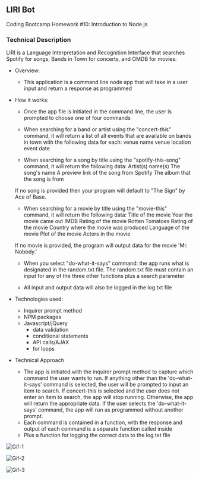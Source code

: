 ## LIRI Bot 
Coding Bootcamp Homework #10: Introduction to Node.js


### Technical Description

LIRI is a Language Interpretation and Recognition Interface that searches Spotify for songs, Bands in Town for concerts, and OMDB for movies.

* Overview:
    - This application is a command line node app that will take in a user input and return a response as programmed

* How it works:
    - Once the app file is initiated in the command line, the user is prompted to choose one of four commands

    - When searching for a band or artist using the "concert-this" command, 
    it will return a list of all events that are available on bands in town with the following data for each:
        venue name
        venue location
        event date

    - When searching for a song by title using the "spotify-this-song" command, 
    it will return the following data:
        Artist(s) name(s)
        The song's name
        A preview link of the song from Spotify
        The album that the song is from

    If no song is provided then your program will default to "The Sign" by Ace of Base.

    - When searching for a movie by title using the "movie-this" command, 
    it will return the following data:
        Title of the movie
        Year the movie came out
        IMDB Rating of the movie
        Rotten Tomatoes Rating of the movie
        Country where the movie was produced
        Language of the movie
        Plot of the movie
        Actors in the movie

    If no movie is provided, the program will output data for the movie 'Mr. Nobody.'

    - When you select "do-what-it-says" command: the app runs  what is designated in the random.txt file. The random.txt file must contain an input for any of the three other functions plus a search parameter


    - All input and output data will also be logged in the log.txt file


* Technologies used:
    - Inquirer prompt method
    - NPM packages
    -  Javascript/jQuery 
        - data validation
        - conditional statements
        - API calls/AJAX
        - for loops


* Technical Approach

    - The app is initiated with the inquirer prompt method to capture which command the user wants to run. If anything other than the 'do-what-it-says' command is selected, the user will be prompted to input an item to search.  If concert-this is selected and the user does not enter an item to search, the app will stop running.  Otherwise, the app will return the appropriate data. If the user selects the 'do-what-it-says' command, the app will run as programmed without another prompt.  
    - Each command is contained in a function, with the response and output of each command is a separate function called inside
    - Plus a function for logging the correct data to the log.txt file




![Gif-1](./gifs/liri_gif_1.gif)

![Gif-2](./gifs/liri_gif_2.gif)

![Gif-3](./gifs/liri_gif_3.gif)
